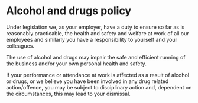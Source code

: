 # Alcohol and drugs policy

Under legislation we, as your employer, have a duty to ensure so far as is reasonably practicable, the health and safety and welfare at work of all our employees and similarly you have a responsibility to yourself and your colleagues.

The use of alcohol and drugs may impair the safe and efficient running of the business and/or your own personal health and safety.

If your performance or attendance at work is affected as a result of alcohol or drugs, or we believe you have been involved in any drug related action/offence, you may be subject to disciplinary action and, dependent on the circumstances, this may lead to your dismissal.

